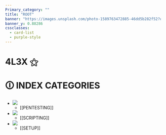 ```yaml
---
Primary_category: ""
title: "ROOT"
banner: "https://images.unsplash.com/photo-1589763472885-46dd5b282f52?q=80&w=1748&auto=format&fit=crop&ixlib=rb-4.0.3&ixid=M3wxMjA3fDB8MHxwaG90by1wYWdlfHx8fGVufDB8fHx8fA%3D%3D"
banner_y: 0.88286
cssclasses:
  - card-list
  - purple-style
---
```


# 4L3X ⚝

#  🛈 INDEX CATEGORIES

- ![](https://img.freepik.com/premium-photo/little-robot-with-blue-eyes-hoodie-that-says-i-m-robot_937795-776.jpg)
	- [[PENTESTING]]
- ![](https://img.freepik.com/premium-photo/robot-with-hood-that-says-i-am-robot_937795-695.jpg)
	- [[SCRIPTING]]
- ![](https://img.freepik.com/premium-photo/cartoon-girl-with-glasses-hoodie-with-word-broken-it_784625-10966.jpg)
	- [[SETUP]]
